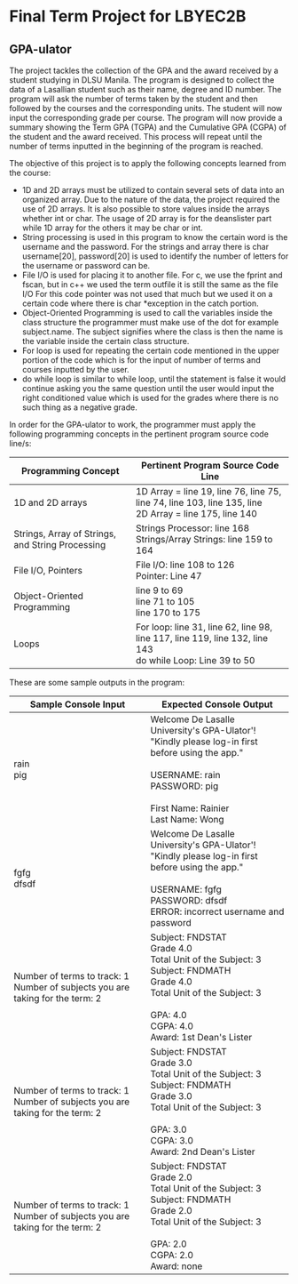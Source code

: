 # Final Term Project for LBYEC2B

## GPA-ulator

The project tackles the collection of the GPA and the award received by a student studying in DLSU Manila. The program is designed to collect the data of a Lasallian student such as their name, degree and ID number. The program will ask the number of terms taken by the student and then followed by the courses and the corresponding units. The student will now input the corresponding grade per course. The program will now provide a summary showing the Term GPA (TGPA) and the Cumulative GPA (CGPA) of the student and the award received. This process will repeat until the number of terms inputted in the beginning of the program is reached.

The objective of this project is to apply the following concepts learned from the course: 
- 1D and 2D arrays must be utilized to contain several sets of data into an organized array. Due to the nature of the data, the project required the use of 2D arrays. 
It is also possible to store values inside the arrays whether int or char. The usage of 2D array is for the deanslister part while 1D array for the others it may be char or int.
- String processing is used in this program to know the certain word is the username and the password.
For the strings and array there is char username[20], password[20] is used to identify the number of letters for the username or password can be.
- File I/O is used for placing it to another file. For c, we use the fprint and fscan, but in c++ we used the term outfile it is still the same as the file I/O
For this code pointer was not used that much but we used it on a certain code where there is char *exception in the catch portion.
- Object-Oriented Programming is used to call the variables inside the class structure the programmer must make use of the dot for example subject.name. The subject signifies where the class is then the name is the variable inside the certain class structure. 
- For loop is used for repeating the certain code mentioned in the upper portion of the code which is for the input of number of terms and courses inputted by the user.
- do while loop is similar to while loop, until the statement is false it would continue asking you the same question until the user would input the right conditioned value which is used for the grades where there is no such thing as a negative grade.


In order for the GPA-ulator to work, the programmer must apply the following programming concepts in the pertinent program source code line/s:

| Programming Concept  | Pertinent Program Source Code Line                                                                                                                                                                                                    |
| -------------------- | --------------------------------------------------------------------------------------------------------------------------------------------------------------------------------------------------------------------------- |
| 1D and 2D arrays     | 1D Array = line 19, line 76, line 75, line 74, line 103, line 135, line <br> 2D Array = line 175, line 140 |
| Strings, Array of Strings, and String Processing     | Strings Processor: line 168 <br> Strings/Array Strings: line 159 to 164 |
| File I/O, Pointers   | File I/O: line 108 to 126 <br> Pointer: Line 47 |
| Object-Oriented Programming   | line 9 to 69 <br> line 71 to 105 <br> line 170 to 175 |
| Loops     | For loop: line 31, line 62, line 98, line 117, line 119, line 132, line 143 <br> do while Loop: Line 39 to 50 |

These are some sample outputs in the program:

| Sample Console Input | Expected Console Output  |
| -------------------- | --------------------------------------------------------------------------------------------------------------------------------------------------------------------------------------------------------------------------- |
| rain <br> pig            | Welcome De Lasalle University's GPA-Ulator'! <br> "Kindly please log-in first before using the app." <br><br> USERNAME: rain <br> PASSWORD: pig <br> <br> First Name: Rainier <br> Last Name: Wong  |
| fgfg <br> dfsdf            | Welcome De Lasalle University's GPA-Ulator'! <br> "Kindly please log-in first before using the app." <br><br> USERNAME: fgfg <br> PASSWORD: dfsdf <br> ERROR: incorrect username and password |
| Number of terms to track: 1 <br> Number of subjects you are taking for the term: 2 <br>  | Subject: FNDSTAT <br> Grade 4.0 <br> Total Unit of the Subject: 3 <br> Subject: FNDMATH <br> Grade 4.0 <br> Total Unit of the Subject: 3 <br> <br> GPA: 4.0 <br> CGPA: 4.0 <br> Award: 1st Dean's Lister |
| Number of terms to track: 1 <br> Number of subjects you are taking for the term: 2 <br>  | Subject: FNDSTAT <br> Grade 3.0 <br> Total Unit of the Subject: 3 <br> Subject: FNDMATH <br> Grade 3.0 <br> Total Unit of the Subject: 3 <br> <br> GPA: 3.0 <br> CGPA: 3.0 <br> Award: 2nd Dean's Lister |
| Number of terms to track: 1 <br> Number of subjects you are taking for the term: 2 <br>  | Subject: FNDSTAT <br> Grade 2.0 <br> Total Unit of the Subject: 3 <br> Subject: FNDMATH <br> Grade 2.0 <br> Total Unit of the Subject: 3 <br> <br> GPA: 2.0 <br> CGPA: 2.0 <br> Award: none |



